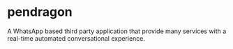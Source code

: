 # pendragon
A WhatsApp based third party application that provide many services with a real-time automated conversational experience.
